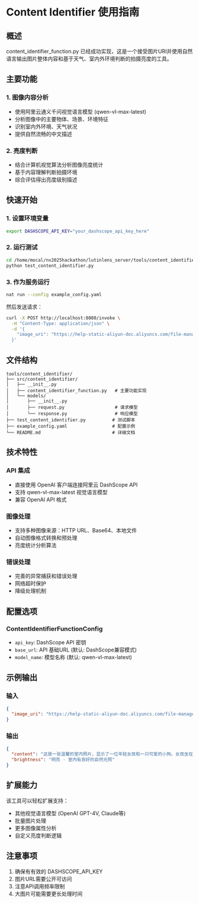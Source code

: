# Content Identifier 使用指南

## 概述

content_identifier_function.py 已经成功实现，这是一个接受图片URI并使用自然语言输出图片整体内容和基于天气、室内外环境判断的拍摄亮度的工具。

## 主要功能

### 1. 图像内容分析
- 使用阿里云通义千问视觉语言模型 (qwen-vl-max-latest)
- 分析图像中的主要物体、场景、环境特征
- 识别室内外环境、天气状况
- 提供自然流畅的中文描述

### 2. 亮度判断
- 结合计算机视觉算法分析图像亮度统计
- 基于内容理解判断拍摄环境
- 综合评估得出亮度级别描述

## 快速开始

### 1. 设置环境变量
```bash
export DASHSCOPE_API_KEY="your_dashscope_api_key_here"
```

### 2. 运行测试
```bash
cd /home/mocal/nv2025hackathon/lutinlens_server/tools/content_identifier
python test_content_identifier.py
```

### 3. 作为服务运行
```bash
nat run --config example_config.yaml
```

然后发送请求：
```bash
curl -X POST http://localhost:8080/invoke \
  -H "Content-Type: application/json" \
  -d '{
    "image_uri": "https://help-static-aliyun-doc.aliyuncs.com/file-manage-files/zh-CN/20241022/emyrja/dog_and_girl.jpeg"
  }'
```

## 文件结构

```
tools/content_identifier/
├── src/content_identifier/
│   ├── __init__.py
│   ├── content_identifier_function.py   # 主要功能实现
│   └── models/
│       ├── __init__.py
│       ├── request.py                   # 请求模型
│       └── response.py                  # 响应模型
├── test_content_identifier.py          # 测试脚本
├── example_config.yaml                 # 配置示例
└── README.md                           # 详细文档
```

## 技术特性

### API 集成
- 直接使用 OpenAI 客户端连接阿里云 DashScope API
- 支持 qwen-vl-max-latest 视觉语言模型
- 兼容 OpenAI API 格式

### 图像处理
- 支持多种图像来源：HTTP URL、Base64、本地文件
- 自动图像格式转换和预处理
- 亮度统计分析算法

### 错误处理
- 完善的异常捕获和错误处理
- 网络超时保护
- 降级处理机制

## 配置选项

### ContentIdentifierFunctionConfig
- `api_key`: DashScope API 密钥
- `base_url`: API 基础URL (默认: DashScope兼容模式)
- `model_name`: 模型名称 (默认: qwen-vl-max-latest)

## 示例输出

### 输入
```json
{
  "image_uri": "https://help-static-aliyun-doc.aliyuncs.com/file-manage-files/zh-CN/20241022/emyrja/dog_and_girl.jpeg"
}
```

### 输出
```json
{
  "content": "这是一张温馨的室内照片，显示了一位年轻女孩和一只可爱的小狗。女孩坐在沙发上，怀里抱着一只小型犬，两者都显得非常放松和快乐。室内环境明亮温暖，可以看到自然光从窗户透进来，整体光照条件良好。",
  "brightness": "明亮 - 室内有良好的自然光照"
}
```

## 扩展能力

该工具可以轻松扩展支持：
- 其他视觉语言模型 (OpenAI GPT-4V, Claude等)
- 批量图片处理
- 更多图像属性分析
- 自定义亮度判断逻辑

## 注意事项

1. 确保有有效的 DASHSCOPE_API_KEY
2. 图片URL需要公开可访问
3. 注意API调用频率限制
4. 大图片可能需要更长处理时间
